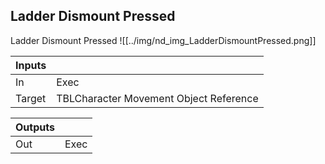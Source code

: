 ## Ladder Dismount Pressed
Ladder Dismount Pressed
![[../img/nd_img_LadderDismountPressed.png]]

|Inputs||
|--|--|
| In | Exec |
| Target | TBLCharacter Movement Object Reference |

|Outputs||
|--|--|
| Out | Exec |
